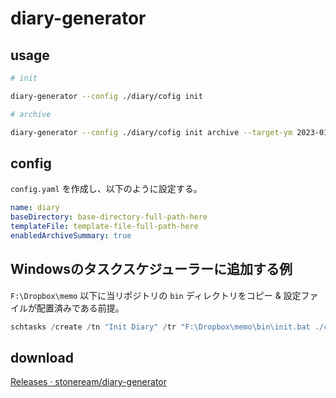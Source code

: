 # diary-generator

## usage

```bash
# init

diary-generator --config ./diary/cofig init

# archive

diary-generator --config ./diary/cofig init archive --target-ym 2023-01
```

## config

`config.yaml` を作成し、以下のように設定する。

```yaml
name: diary
baseDirectory: base-directory-full-path-here
templateFile: template-file-full-path-here
enabledArchiveSummary: true
```

## Windowsのタスクスケジューラーに追加する例

`F:\Dropbox\memo` 以下に当リポジトリの `bin` ディレクトリをコピー & 設定ファイルが配置済みである前提。

```powershell
schtasks /create /tn "Init Diary" /tr "F:\Dropbox\memo\bin\init.bat ./config.yaml" /sc daily /st 07:00
```

## download

[Releases · stoneream/diary-generator](https://github.com/stoneream/diary-generator/releases)
